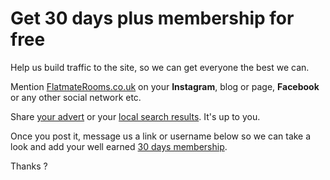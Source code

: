Get 30 days plus membership for free
====================================
Help us build traffic to the site, so we can get everyone the best we can.


Mention [FlatmateRooms.co.uk](https://www.flatmaterooms.co.uk/) on your
**Instagram**, blog or page, **Facebook** or any other social network etc.


Share [your advert](/ads) or your [local search
results](https://www.flatmaterooms.co.uk/search). It's up to you.


Once you post it, message us a link or username below so we can take a look and
add your well earned [30 days membership](/premium-membership).


Thanks ?

